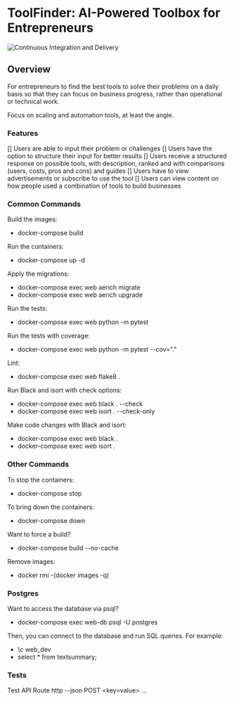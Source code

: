 # ToolFinder: AI-Powered Toolbox for Entrepreneurs

![Continuous Integration and Delivery](https://github.com/joesurf/toolfinder/workflows/Continuous%20Integration%20and%20Deployment/badge.svg)


## Overview
For entrepreneurs to find the best tools to solve their problems on a daily basis so that they can focus on business progress, rather than operational or technical work.

Focus on scaling and automation tools, at least the angle.

### Features
[] Users are able to input their problem or challenges
[] Users have the option to structure their input for better results
[] Users receive a structured response on possible tools, with description, ranked and with comparisons (users, costs, pros and cons) and guides
[] Users have to view advertisements or subscribe to use the tool
[] Users can view content on how people used a combination of tools to build businesses


### Common Commands
Build the images:
- docker-compose build

Run the containers:
- docker-compose up -d

Apply the migrations: 
- docker-compose exec web aerich migrate
- docker-compose exec web aerich upgrade


Run the tests:
- docker-compose exec web python -m pytest

Run the tests with coverage:
- docker-compose exec web python -m pytest --cov="."

Lint:
- docker-compose exec web flake8 .

Run Black and isort with check options:
- docker-compose exec web black . --check
- docker-compose exec web isort . --check-only

Make code changes with Black and isort:
- docker-compose exec web black .
- docker-compose exec web isort .

### Other Commands

To stop the containers:
- docker-compose stop

To bring down the containers:
- docker-compose down

Want to force a build?
- docker-compose build --no-cache

Remove images:
- docker rmi -(docker images -q)

### Postgres
Want to access the database via psql?
- docker-compose exec web-db psql -U postgres

Then, you can connect to the database and run SQL queries. For example:
- \c web_dev
- select * from textsummary;


### Tests
Test API Route
http --json POST <API Route> <key=value> ...

